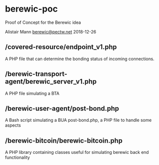 # berewic-poc
Proof of Concept for the Berewic idea 

Alistair Mann	 berewic@pectw.net    2018-12-26

## /covered-resource/endpoint_v1.php
A PHP file that can determine the bonding status of incoming connections.

## /berewic-transport-agent/berewic_server_v1.php
A PHP file simulating a BTA

## /berewic-user-agent/post-bond.php
A Bash script simulating a BUA 
post-bond.php, a PHP file to handle some aspects

## /berewic-bitcoin/berewic-bitcoin.php
A PHP library containing classes useful for simulating berewic back end functionality
